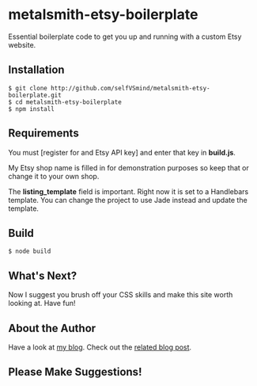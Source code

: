 # metalsmith-etsy-boilerplate
Essential boilerplate code to get you up and running with a custom Etsy website.

## Installation
    $ git clone http://github.com/selfVSmind/metalsmith-etsy-boilerplate.git
    $ cd metalsmith-etsy-boilerplate
    $ npm install
    
## Requirements
You must [register for and Etsy API key] and enter that key in **build.js**.

My Etsy shop name is filled in for demonstration purposes so keep that or change it to your own shop.

The **listing_template** field is important. Right now it is set to a Handlebars template. You can change the project to use Jade instead and update the template.

## Build
    $ node build
    
## What's Next?
Now I suggest you brush off your CSS skills and make this site worth looking at. Have fun!

## About the Author
Have a look at [my blog](http://jasonlambert.io).
Check out the [related blog post](http://jasonlambert.io/articles/metalsmith-etsy-part-2).

## Please Make Suggestions!